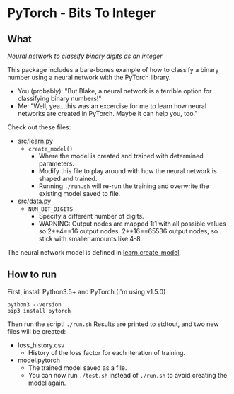 # PyTorch - Bits To Integer

## What
*Neural network to classify binary digits as an integer*

This package includes a bare-bones example of how to classify a binary number using a neural network with the PyTorch library.
- You (probably): "But Blake, a neural network is a terrible option for classifying binary numbers!"
- Me: "Well, yea...this was an excercise for me to learn how neural networks are created in PyTorch. Maybe it can help you, too."

Check out these files:
- [src/learn.py](src/learn.py)
  - ```create_model()```
    - Where the model is created and trained with determined parameters.
    - Modify this file to play around with how the neural network is shaped and trained.
    - Running ```./run.sh``` will re-run the training and overwrite the existing model saved to file.
- [src/data.py](src/data.py)
  - ```NUM_BIT_DIGITS```
    - Specify a different number of digits.
    - WARNING: Output nodes are mapped 1:1 with all possible values so 2\*\*4==16 output nodes. 2\*\*16==65536 output nodes, so stick with smaller amounts like 4-8.

The neural network model is defined in [learn.create_model](src/learn.py). 

## How to run
First, install Python3.5+ and PyTorch (I'm using v1.5.0)
```
python3 --version
pip3 install pytorch
```
Then run the script!
```./run.sh```
Results are printed to stdtout, and two new files will be created:
- loss_history.csv
  - History of the loss factor for each iteration of training.
- model.pytorch
  - The trained model saved as a file.
  - You can now run ```./test.sh``` instead of ```./run.sh``` to avoid creating the model again.
